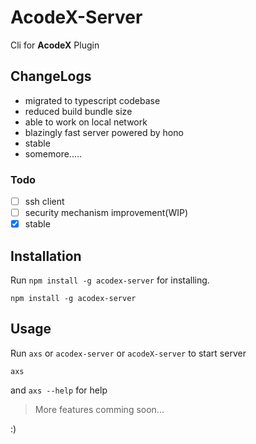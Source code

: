 # AcodeX-Server

Cli for **AcodeX** Plugin

## ChangeLogs

- migrated to typescript codebase
- reduced build bundle size
- able to work on local network
- blazingly fast server powered by hono
- stable
- somemore.....

### Todo

- [ ] ssh client
- [ ] security mechanism improvement(WIP)
- [X] stable 

## Installation

Run `npm install -g acodex-server` for installing.

```
npm install -g acodex-server
```

## Usage

Run `axs` or `acodex-server` or `acodeX-server` to start server

```
axs
```

and `axs --help` for help

> More features comming soon...

:)
